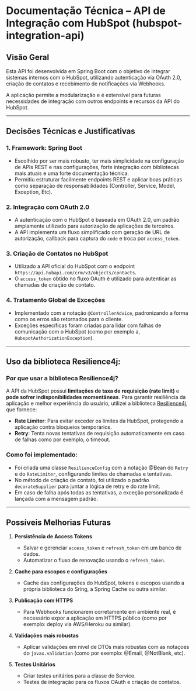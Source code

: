 ﻿# Documentação Técnica – API de Integração com HubSpot (hubspot-integration-api)

## Visão Geral

Esta API foi desenvolvida em Spring Boot com o objetivo de integrar sistemas internos com o HubSpot, utilizando autenticação via OAuth 2.0, criação de contatos e recebimento de notificações via Webhooks.

A aplicação permite a modularização e é extensível para futuras necessidades de integração com outros endpoints e recursos da API do HubSpot.

---

## Decisões Técnicas e Justificativas

### 1. **Framework: Spring Boot**
- Escolhido por ser mais robusto, ter mais simplicidade na configuração de APIs REST e nas configurações, forte integração com bibliotecas mais atuais e uma forte documentação técnica.
- Permitiu estruturar facilmente endpoints REST e aplicar boas práticas como separação de responsabilidades (Controller, Service, Model, Exception, Etc).

### 2. **Integração com OAuth 2.0**
- A autenticação com o HubSpot é baseada em OAuth 2.0, um padrão amplamente utilizado para autorização de aplicações de terceiros.
- A API implementa um fluxo simplificado com geração de URL de autorização, callback para captura do `code` e troca por `access_token`.

### 3. **Criação de Contatos no HubSpot**
- Utilizado a API oficial do HubSpot com o endpoint `https://api.hubapi.com/crm/v3/objects/contacts`.
- O `access_token` obtido no fluxo OAuth é utilizado para autenticar as chamadas de criação de contato.

### 4. **Tratamento Global de Exceções**
- Implementado com a notação `@ControllerAdvice`, padronizando a forma como os erros são retornados para o cliente.
- Exceções específicas foram criadas para lidar com falhas de comunicação com o HubSpot (como por exemplo a, `HubspotAuthorizationException`).

---

## Uso da biblioteca Resilience4j:

### Por que usar a biblioteca Resilience4j?

A API da HubSpot possui **limitações de taxa de requisição (rate limit)** e **pode sofrer indisponibilidades momentâneas**. Para garantir resiliência da aplicação e melhor experiência do usuário, utilizei a biblioteca [Resilience4j](https://resilience4j.readme.io/), que fornece:

- **Rate Limiter**: Para evitar exceder os limites da HubSpot, protegendo a aplicação contra bloqueios temporários.
- **Retry**: Tenta novas tentativas de requisição automaticamente em caso de falhas como por exemplo, o timeout.

### Como foi implementado:

- Foi criada uma classe `ResilienceConfig` com a notação @Bean do `Retry` e do `RateLimiter`, configurando limites de chamadas e tentativas.
- No método de criação de contato, foi utilizado o padrão `decorateSupplier` para juntar a lógica de retry e do rate limit.
- Em caso de falha após todas as tentativas, a exceção personalizada é lançada com a mensagem padrão.

---

## Possíveis Melhorias Futuras

1. **Persistência de Access Tokens**
   - Salvar e gerenciar `access_token` e `refresh_token` em um banco de dados.
   - Automatizar o fluxo de renovação usando o `refresh_token`.

2. **Cache para escopos e configurações**
   - Cache das configurações do HubSpot, tokens e escopos usando a própria biblioteca do Sring, a Spring Cache ou outra similar.

3. **Publicação com HTTPS**
   - Para Webhooks funcionarem corretamente em ambiente real, é necessário expor a aplicação em HTTPS público (como por exemplo: deploy via AWS/Heroku ou similar).

4. **Validações mais robustas**
   - Aplicar validações em nível de DTOs mais robustas com as notaçoes do `javax.validation` (como por exemplo: @Email, @NotBlank, etc).

5. **Testes Unitários**
   - Criar testes unitários para a classe do Service.
   - Testes de integração para os fluxos OAuth e criação de contatos.
